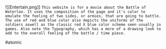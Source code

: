 ![[Entertain.png]]
`This website is for a movie about the Battle of Waterloo. It uses the composition of the page and it's color to emulate the feeling of two sides, or armies, that are going to battle. The use of red and blue color also depicts the uniforms of the soldiers aswell as the classic red X blue color scheme seen usually in games. Also note the Typography, which has a more of a drawing look to add to the overall feeling of the battle / time piece.`

#atomic